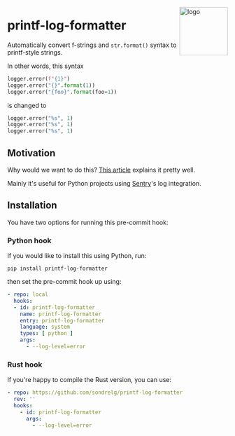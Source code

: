 <a href="https://github.com/sondrelg/printf-log-formatter"><img src="https://raw.githubusercontent.com/sondrelg/printf-log-formatter/main/logo.svg?token=GHSAT0AAAAAACAOR4AAQVLI3YMI4IZKDAYCZBS5KOA&sanitize=true" alt="logo" width="110" align="right"></a>

# printf-log-formatter

Automatically convert f-strings and `str.format()` syntax to printf-style strings.

In other words, this syntax

```python
logger.error(f"{1}")
logger.error("{}".format(1))
logger.error("{foo}".format(foo=1))
```

is changed to

```python
logger.error("%s", 1)
logger.error("%s", 1)
logger.error("%s", 1)
```


## Motivation

Why would we want to do this? [This article](https://blog.pilosus.org/posts/2020/01/24/python-f-strings-in-logging/) explains it pretty well.

Mainly it's useful for Python projects using [Sentry](https://sentry.io)'s log integration.

## Installation

You have two options for running this pre-commit hook:


### Python hook

If you would like to install this using Python, run:

```shell
pip install printf-log-formatter
```

then set the pre-commit hook up using:

```yaml
- repo: local
  hooks:
  - id: printf-log-formatter
    name: printf-log-formatter
    entry: printf-log-formatter
    language: system
    types: [ python ]
    args:
      - --log-level=error
```


### Rust hook

If you're happy to compile the Rust version, you can use:

```yaml
- repo: https://github.com/sondrelg/printf-log-formatter
  rev: ''
  hooks:
    - id: printf-log-formatter
      args:
        - --log-level=error
```
